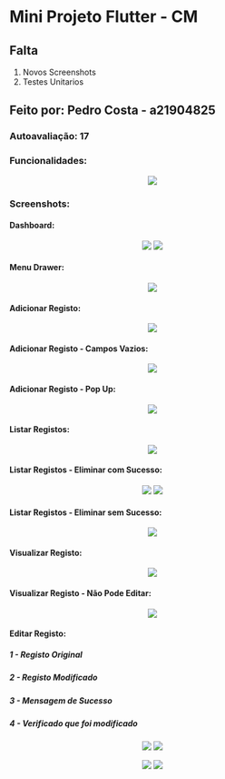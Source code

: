 # Mini Projeto Flutter - CM

## Falta
1. Novos Screenshots
2. Testes Unitarios

## Feito por: Pedro Costa - a21904825

### Autoavaliação: 17

### Funcionalidades:
<p align="center">
  <img src="images/tabela.png">
</p>

### Screenshots:

#### Dashboard:
<p align="center">
  <img src="images/dashboard1.jpg">
  <img src="images/dashboard2.jpg">
</p>

#### Menu Drawer:
<p align="center">
  <img src="images/drawer1.jpg">
</p>

#### Adicionar Registo:
<p align="center">
  <img src="images/adicionar1.jpg">
</p>

#### Adicionar Registo - Campos Vazios:
<p align="center">
  <img src="images/adicionar2.jpg">
</p>

#### Adicionar Registo - Pop Up:
<p align="center">
  <img src="images/adicionar3.jpg">
</p>

#### Listar Registos:
<p align="center">
  <img src="images/listar1.jpg">
</p>

#### Listar Registos - Eliminar com Sucesso:
<p align="center">
  <img src="images/listar2.jpg">
  <img src="images/listar3.jpg">
</p>

#### Listar Registos - Eliminar sem Sucesso:
<p align="center">
  <img src="images/listar4.jpg">
</p>

#### Visualizar Registo:
<p align="center">
  <img src="images/visualizar1.jpg">
</p>

#### Visualizar Registo - Não Pode Editar:
<p align="center">
  <img src="images/visualizar2.jpg">
</p>

#### Editar Registo:
##### 1 - Registo Original
##### 2 - Registo Modificado
##### 3 - Mensagem de Sucesso
##### 4 - Verificado que foi modificado
<p align="center">
  <img src="images/editar1.jpg">
  <img src="images/editar2.jpg">
</p>
<p align="center">
  <img src="images/editar3.jpg">
  <img src="images/editar4.jpg">
</p>